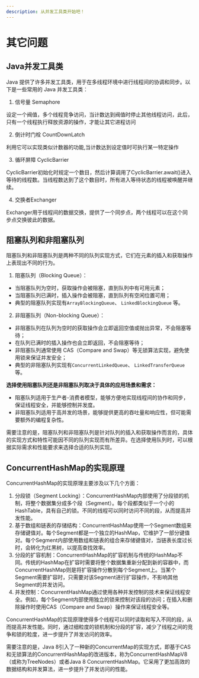 ```yaml
---
description: 从并发工具类开始吧！
---
```


# 其它问题

## Java并发工具类

Java 提供了许多并发工具类，用于在多线程环境中进行线程间的协调和同步。以下是一些常用的 Java 并发工具类：

1. 信号量 Semaphore

设定一个阀值，多个线程竞争访问，当计数达到阀值时停止其他线程访问，此后，只有一个线程执行释放资源的操作，才能让其它进程访问

2. 倒计时门栓 CountDownLatch

利用它可以实现类似计数器的功能,当计数达到设定值时可执行某一特定操作

3. 循环屏障 CyclicBarrier

CyclicBarrier初始化时规定一个数目，然后计算调用了CyclicBarrier.await()进入等待的线程数。当线程数达到了这个数目时，所有进入等待状态的线程被唤醒并继续。

4. 交换者Exchanger

Exchanger用于线程间的数据交换，提供了一个同步点，两个线程可以在这个同步点交换彼此的数据。

## 阻塞队列和非阻塞队列

阻塞队列和非阻塞队列是两种不同的队列实现方式，它们在元素的插入和获取操作上表现出不同的行为。

1. 阻塞队列（Blocking Queue）：

* 当阻塞队列为空时，获取操作会被阻塞，直到队列中有可用元素；
* 当阻塞队列已满时，插入操作会被阻塞，直到队列有空闲位置可用；
* 典型的阻塞队列实现有`ArrayBlockingQueue`、 `LinkedBlockingQueue` 等。

2. 非阻塞队列（Non-blocking Queue）：

* 非阻塞队列在队列为空时的获取操作会立即返回空值或抛出异常，不会阻塞等待；
* 在队列已满时的插入操作也会立即返回，不会阻塞等待；
* 非阻塞队列通常使用 CAS（Compare and Swap）等无锁算法实现，避免使用锁来保证并发安全；
* 典型的非阻塞队列实现有`ConcurrentLinkedQueue`、 `LinkedTransferQueue` 等。

**选择使用阻塞队列还是非阻塞队列取决于具体的应用场景和需求：**

* 阻塞队列适用于生产者-消费者模型，能够方便地实现线程间的协作和同步，保证线程安全，并能够控制并发度。
* 非阻塞队列适用于高并发的场景，能够提供更高的吞吐量和响应性，但可能需要额外的编程复杂性。

需要注意的是，阻塞队列和非阻塞队列是针对队列的插入和获取操作而言的，具体的实现方式和特性可能因不同的队列实现而有所差异。在选择使用队列时，可以根据实际需求和性能要求来选择合适的队列实现。

## ConcurrentHashMap的实现原理

ConcurrentHashMap的实现原理主要涉及以下几个方面：

1. 分段锁（Segment Locking）：ConcurrentHashMap内部使用了分段锁的机制，将整个数据集分成多个段（Segment）。每个段都类似于一个小的HashTable，具有自己的锁。不同的线程可以同时访问不同的段，从而提高并发性能。
2. 基于数组和链表的存储结构：ConcurrentHashMap使用一个Segment数组来存储键值对。每个Segment都是一个独立的HashMap，它维护了一部分键值对。每个Segment内部使用数组和链表的组合来存储键值对，当链表长度过长时，会转化为红黑树，以提高查找效率。
3. 分段的扩容机制：ConcurrentHashMap的扩容机制与传统的HashMap不同。传统的HashMap在扩容时需要将整个数据集重新分配到新的容器中，而ConcurrentHashMap则是将扩容操作分散到每个Segment上。当某个Segment需要扩容时，只需要对该Segment进行扩容操作，不影响其他Segment的并发访问。
4. 并发控制：ConcurrentHashMap通过使用各种并发控制的技术来保证线程安全。例如，每个Segment内部使用独立的锁来控制对该段的访问；在插入和删除操作时使用CAS（Compare and Swap）操作来保证线程安全等。

ConcurrentHashMap的实现原理使得多个线程可以同时读取和写入不同的段，从而提高并发性能。同时，通过细粒度的锁机制和分段的扩容，减少了线程之间的竞争和锁的粒度，进一步提升了并发访问的效率。

需要注意的是，Java 8引入了一种新的ConcurrentMap的实现方式，即基于CAS和无锁算法的ConcurrentHashMap的改进版本，称为ConcurrentHashMapV8（或称为TreeNodes）或者Java 8 ConcurrentHashMap。它采用了更加高效的数据结构和并发算法，进一步提升了并发访问的性能。

